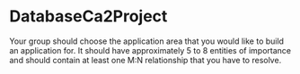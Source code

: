 # DatabaseCa2Project
Your group should choose the application area that you would like to build an application for. It should have approximately 5 to 8 entities of importance and should contain at least one M:N relationship that you have to resolve.  
